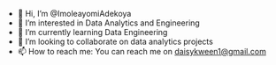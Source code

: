 - 👋 Hi, I’m @ImoleayomiAdekoya
- 👀 I’m interested in Data Analytics and Engineering
- 🌱 I’m currently learning Data Engineering
- 💞️ I’m looking to collaborate on data analytics projects
- 📫 How to reach me: You can reach me on daisykween1@gmail.com

<!---
ImoleayomiAdekoya/ImoleayomiAdekoya is a ✨ special ✨ repository because its `README.md` (this file) appears on your GitHub profile.
You can click the Preview link to take a look at your changes.
--->
